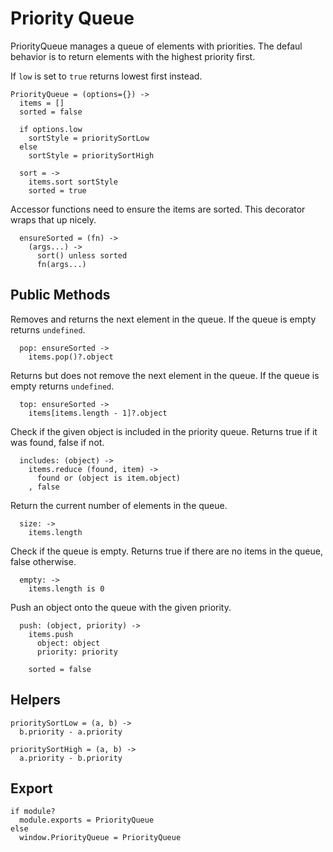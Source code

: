 Priority Queue
==============

PriorityQueue manages a queue of elements with priorities. The defaul behavior
is to return elements with the highest priority first.

If `low` is set to `true` returns lowest first instead.

    PriorityQueue = (options={}) ->
      items = []
      sorted = false

      if options.low
        sortStyle = prioritySortLow
      else
        sortStyle = prioritySortHigh

      sort = ->
        items.sort sortStyle
        sorted = true

Accessor functions need to ensure the items are sorted. This decorator wraps
that up nicely.

      ensureSorted = (fn) ->
        (args...) ->
          sort() unless sorted
          fn(args...)

Public Methods
--------------

Removes and returns the next element in the queue. If the queue is empty returns
`undefined`.

      pop: ensureSorted ->
        items.pop()?.object

Returns but does not remove the next element in the queue. If the queue is empty
returns `undefined`.

      top: ensureSorted ->
        items[items.length - 1]?.object

Check if the given object is included in the priority queue. Returns true if
it was found, false if not.

      includes: (object) ->
        items.reduce (found, item) ->
          found or (object is item.object)
        , false

Return the current number of elements in the queue.

      size: ->
        items.length

Check if the queue is empty. Returns true if there are no items in the queue,
false otherwise.

      empty: ->
        items.length is 0

Push an object onto the queue with the given priority.

      push: (object, priority) ->
        items.push
          object: object
          priority: priority

        sorted = false

Helpers
-------

    prioritySortLow = (a, b) ->
      b.priority - a.priority

    prioritySortHigh = (a, b) ->
      a.priority - b.priority

Export
------

    if module?
      module.exports = PriorityQueue
    else
      window.PriorityQueue = PriorityQueue
